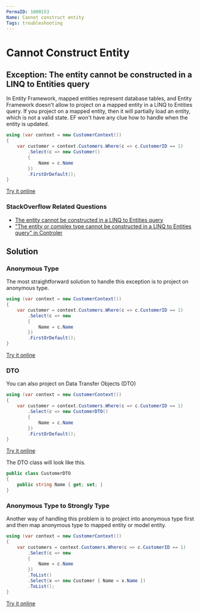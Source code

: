 ```yaml
---
PermaID: 1000153
Name: Cannot construct entity
Tags: troubleshooting
---
```


# Cannot Construct Entity

## Exception: The entity cannot be constructed in a LINQ to Entities query

In Entity Framework, mapped entities represent database tables, and Entity Framework doesn't allow to project on a mapped entity in a LINQ to Entities query.  If you project on a mapped entity, then it will partially load an entity, which is not a valid state. EF won't have any clue how to handle when the entity is updated. 

```csharp
using (var context = new CustomerContext())
{
    var customer = context.Customers.Where(c => c.CustomerID == 1)
        .Select(c => new Customer()
        {
            Name = c.Name
        })
        .FirstOrDefault();
}
```
[Try it online](https://dotnetfiddle.net/2Xk5Lv)

### StackOverflow Related Questions

 - [The entity cannot be constructed in a LINQ to Entities query](https://stackoverflow.com/questions/5325797/the-entity-cannot-be-constructed-in-a-linq-to-entities-query)
 - ["The entity or complex type cannot be constructed in a LINQ to Entities query" in Controler](https://stackoverflow.com/questions/31920656/the-entity-or-complex-type-cannot-be-constructed-in-a-linq-to-entities-query-i)

## Solution

### Anonymous Type

The most straightforward solution to handle this exception is to project on anonymous type.

```csharp
using (var context = new CustomerContext())
{
    var customer = context.Customers.Where(c => c.CustomerID == 1)
        .Select(c => new 
        {
            Name = c.Name
        })
        .FirstOrDefault();
}
```
[Try it online](https://dotnetfiddle.net/15PVUO)

### DTO
You can also project on Data Transfer Objects (DTO)

```csharp
using (var context = new CustomerContext())
{
    var customer = context.Customers.Where(c => c.CustomerID == 1)
        .Select(c => new CustomerDTO()
        {
            Name = c.Name
        })
        .FirstOrDefault();
}
```
[Try it online](https://dotnetfiddle.net/BOPBjN)

The DTO class will look like this.

```csharp
public class CustomerDTO
{
    public string Name { get; set; }
}
```

### Anonymous Type to Strongly Type

Another way of handling this problem is to project into anonymous type first and then map anonymous type to mapped entity or model entity.

```csharp
using (var context = new CustomerContext())
{
    var customers = context.Customers.Where(c => c.CustomerID == 1)
        .Select(c => new
        {
            Name = c.Name
        })
        .ToList()
        .Select(x => new Customer { Name = x.Name })
        .ToList();
}
```
[Try it online](https://dotnetfiddle.net/dzk5Jx)